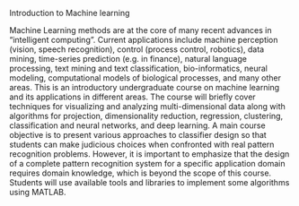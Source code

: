 Introduction to Machine learning

Machine Learning methods are at the core of many recent advances in “intelligent computing”. Current applications include machine perception (vision, speech recognition), control (process control, robotics), data mining, time-series prediction (e.g. in finance), natural language processing, text mining and text classification, bio-informatics, neural modeling, computational models of biological processes, and many other areas. This is an introductory undergraduate course on machine learning and its applications in different areas. The course will briefly cover techniques for visualizing and analyzing multi-dimensional data along with algorithms for projection, dimensionality reduction, regression, clustering, classification and neural networks, and deep learning. A main course objective is to present various approaches to classifier design so that students can make judicious choices when confronted with real pattern recognition problems. However, it is important to emphasize that the design of a complete pattern recognition system for a specific application domain requires domain knowledge, which is beyond the scope of this course. Students will use available tools and libraries to implement some algorithms using MATLAB.
